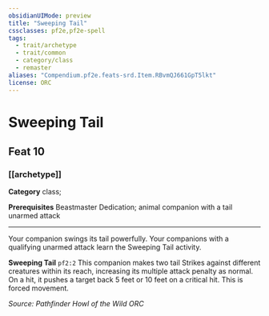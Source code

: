 ```yaml
---
obsidianUIMode: preview
title: "Sweeping Tail"
cssclasses: pf2e,pf2e-spell
tags:
  - trait/archetype
  - trait/common
  - category/class
  - remaster
aliases: "Compendium.pf2e.feats-srd.Item.RBvmQJ661GpT5lkt"
license: ORC
---
```

# Sweeping Tail
## Feat 10
### [[archetype]]

**Category** class; 



**Prerequisites** Beastmaster Dedication; animal companion with a tail unarmed attack
* * *
Your companion swings its tail powerfully. Your companions with a qualifying unarmed attack learn the Sweeping Tail activity.

**Sweeping Tail** `pf2:2` This companion makes two tail Strikes against different creatures within its reach, increasing its multiple attack penalty as normal. On a hit, it pushes a target back 5 feet or 10 feet on a critical hit. This is forced movement.

*Source: Pathfinder Howl of the Wild*
*ORC*